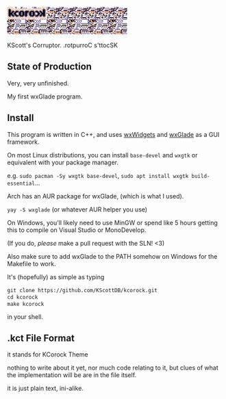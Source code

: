 ![](gui/assets/logo.png)

KScott's Corruptor. .rotpurroC s'ttocSK

## State of Production ##

Very, very unfinished.

My first wxGlade program.

## Install ##

This program is written in C++, and uses [wxWidgets][0] and
[wxGlade][1] as a GUI framework.

[0]: https://wxwidgets.org/
[1]: http://wxglade.sourceforge.net/

On most Linux distributions, you can install `base-devel` and
`wxgtk` or equivalent with your package manager.

e.g. `sudo pacman -Sy wxgtk base-devel`,
     `sudo apt install wxgtk build-essential`...

Arch has an AUR package for wxGlade, (which is what I used).

`yay -S wxglade` (or whatever AUR helper you use)

On Windows, you'll likely need to use MinGW or spend like 5
hours getting this to compile on Visual Studio or MonoDevelop.

(If you do, *please* make a pull request with the SLN! <3)

Also make sure to add wxGlade to the PATH somehow on Windows
for the Makefile to work.

It's (hopefully) as simple as typing

```
git clone https://github.com/KScottDB/kcorock.git
cd kcorock
make kcorock
```

in your shell.

## .kct File Format ##

it stands for KCorock Theme

nothing to write about it yet, nor much code relating to it,
but clues of what the implementation will be are in the file
itself.

it is just plain text, ini-alike.